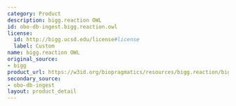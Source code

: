 ```yaml
---
category: Product
description: bigg.reaction OWL
id: obo-db-ingest.bigg.reaction.owl
license:
  id: http://bigg.ucsd.edu/license#license
  label: Custom
name: bigg.reaction OWL
original_source:
- bigg
product_url: https://w3id.org/biopragmatics/resources/bigg.reaction/bigg.reaction.owl
secondary_source:
- obo-db-ingest
layout: product_detail
---
```

